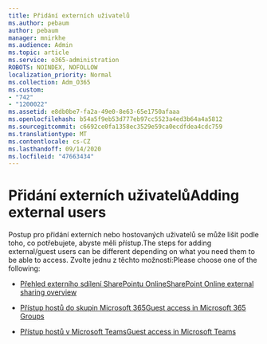 ```yaml
---
title: Přidání externích uživatelů
ms.author: pebaum
author: pebaum
manager: mnirkhe
ms.audience: Admin
ms.topic: article
ms.service: o365-administration
ROBOTS: NOINDEX, NOFOLLOW
localization_priority: Normal
ms.collection: Adm_O365
ms.custom:
- "742"
- "1200022"
ms.assetid: e8db0be7-fa2a-49e0-8e63-65e1750afaaa
ms.openlocfilehash: b54a5f9eb53d777eb97cc5523a4ed3b64a4a5812
ms.sourcegitcommit: c6692ce0fa1358ec3529e59ca0ecdfdea4cdc759
ms.translationtype: MT
ms.contentlocale: cs-CZ
ms.lasthandoff: 09/14/2020
ms.locfileid: "47663434"
---
```

# <a name="adding-external-users"></a><span data-ttu-id="bb042-102">Přidání externích uživatelů</span><span class="sxs-lookup"><span data-stu-id="bb042-102">Adding external users</span></span>

<span data-ttu-id="bb042-103">Postup pro přidání externích nebo hostovaných uživatelů se může lišit podle toho, co potřebujete, abyste měli přístup.</span><span class="sxs-lookup"><span data-stu-id="bb042-103">The steps for adding external/guest users can be different depending on what you need them to be able to access.</span></span> <span data-ttu-id="bb042-104">Zvolte jednu z těchto možností:</span><span class="sxs-lookup"><span data-stu-id="bb042-104">Please choose one of the following:</span></span>
  
- [<span data-ttu-id="bb042-105">Přehled externího sdílení SharePointu Online</span><span class="sxs-lookup"><span data-stu-id="bb042-105">SharePoint Online external sharing overview</span></span>](https://docs.microsoft.com/sharepoint/external-sharing-overview)

- [<span data-ttu-id="bb042-106">Přístup hostů do skupin Microsoft 365</span><span class="sxs-lookup"><span data-stu-id="bb042-106">Guest access in Microsoft 365 Groups</span></span>](https://support.office.com/article/guest-access-in-office-365-groups-bfc7a840-868f-4fd6-a390-f347bf51aff6)

- [<span data-ttu-id="bb042-107">Přístup hostů v Microsoft Teams</span><span class="sxs-lookup"><span data-stu-id="bb042-107">Guest access in Microsoft Teams</span></span>](https://docs.microsoft.com/microsoftteams/guest-access-checklist)

